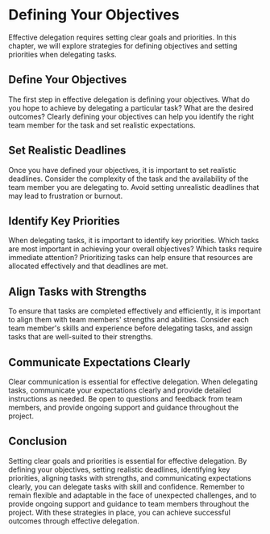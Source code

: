 # Defining Your Objectives

Effective delegation requires setting clear goals and priorities. In this chapter, we will explore strategies for defining objectives and setting priorities when delegating tasks.

Define Your Objectives
----------------------

The first step in effective delegation is defining your objectives. What do you hope to achieve by delegating a particular task? What are the desired outcomes? Clearly defining your objectives can help you identify the right team member for the task and set realistic expectations.

Set Realistic Deadlines
-----------------------

Once you have defined your objectives, it is important to set realistic deadlines. Consider the complexity of the task and the availability of the team member you are delegating to. Avoid setting unrealistic deadlines that may lead to frustration or burnout.

Identify Key Priorities
-----------------------

When delegating tasks, it is important to identify key priorities. Which tasks are most important in achieving your overall objectives? Which tasks require immediate attention? Prioritizing tasks can help ensure that resources are allocated effectively and that deadlines are met.

Align Tasks with Strengths
--------------------------

To ensure that tasks are completed effectively and efficiently, it is important to align them with team members' strengths and abilities. Consider each team member's skills and experience before delegating tasks, and assign tasks that are well-suited to their strengths.

Communicate Expectations Clearly
--------------------------------

Clear communication is essential for effective delegation. When delegating tasks, communicate your expectations clearly and provide detailed instructions as needed. Be open to questions and feedback from team members, and provide ongoing support and guidance throughout the project.

Conclusion
----------

Setting clear goals and priorities is essential for effective delegation. By defining your objectives, setting realistic deadlines, identifying key priorities, aligning tasks with strengths, and communicating expectations clearly, you can delegate tasks with skill and confidence. Remember to remain flexible and adaptable in the face of unexpected challenges, and to provide ongoing support and guidance to team members throughout the project. With these strategies in place, you can achieve successful outcomes through effective delegation.
